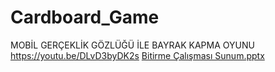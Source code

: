 # Cardboard_Game
MOBİL GERÇEKLİK GÖZLÜĞÜ İLE BAYRAK KAPMA OYUNU
https://youtu.be/DLvD3byDK2s
[Bitirme Çalışması Sunum.pptx](https://github.com/user-attachments/files/21317799/Bitirme.Calismasi.Sunum.pptx)
